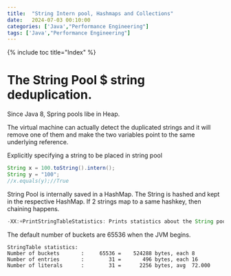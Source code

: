 ```yaml
---
title:  "String Intern pool, Hashmaps and Collections"
date:   2024-07-03 00:10:00
categories: ['Java',"Performance Engineering"]
tags: ['Java',"Performance Engineering"]
---
```

{% include toc title="Index" %}


# The String Pool $ string deduplication.

Since Java 8, Spring pools libe in Heap.


The virtual machine can actually detect the duplicated strings and it will remove one of them 
and make the two variables point to the same underlying reference.

Explicitly specifying a string to be placed in string pool
```java
String x = 100.toString().intern();
String y = "100";
//x.equals(y);//True
```

String Pool is internally saved in a HashMap. The String is hashed and kept in the respective HashMap. If 2 strings 
map to a same hashkey, then chaining happens.

```java
-XX:+PrintStringTableStatistics: Prints statistics about the String pool.
```

The default number of buckets are 65536 when the JVM begins.
```
StringTable statistics:
Number of buckets       :     65536 =    524288 bytes, each 8
Number of entries       :        31 =       496 bytes, each 16
Number of literals      :        31 =      2256 bytes, avg  72.000
```